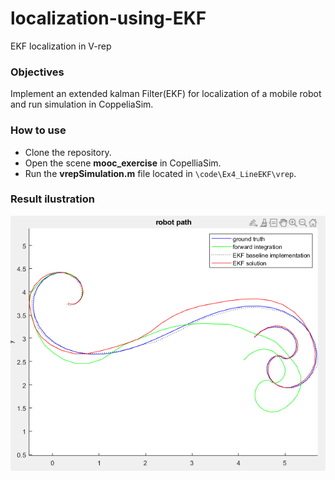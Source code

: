 # localization-using-EKF
EKF localization in V-rep

### Objectives ###
Implement an extended kalman Filter(EKF) for localization of a mobile robot and run simulation in CoppeliaSim.

### How to use ###
* Clone the repository.
* Open the scene **mooc_exercise** in CopelliaSim.
* Run the **vrepSimulation.m** file located in ``\code\Ex4_LineEKF\vrep``.

### Result ilustration ###
![result](/images/MatlabPlot.png)
